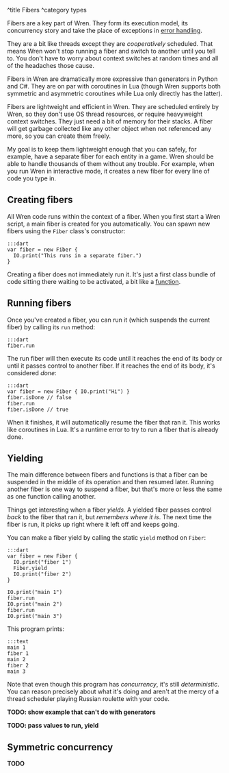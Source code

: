 ^title Fibers
^category types

Fibers are a key part of Wren. They form its execution model, its concurrency story and take the place of exceptions in [error handling](error-handling.html).

They are a bit like threads except they are *cooperatively* scheduled. That means Wren won't stop running a fiber and switch to another until you tell to. You don't have to worry about context switches at random times and all of the headaches those cause.

Fibers in Wren are dramatically more expressive than generators in Python and C#. They are on par with coroutines in Lua (though Wren supports both symmetric and asymmetric coroutines while Lua only directly has the latter).

Fibers are lightweight and efficient in Wren. They are scheduled entirely by Wren, so they don't use OS thread resources, or require heavyweight context switches. They just need a bit of memory for their stacks. A fiber will get garbage collected like any other object when not referenced any more, so you can create them freely.

My goal is to keep them lightweight enough that you can safely, for example, have a separate fiber for each entity in a game. Wren should be able to handle thousands of them without any trouble. For example, when you run Wren in interactive mode, it creates a new fiber for every line of code you type in.

## Creating fibers

All Wren code runs within the context of a fiber. When you first start a Wren script, a main fiber is created for you automatically. You can spawn new fibers using the `Fiber` class's constructor:

    :::dart
    var fiber = new Fiber {
      IO.print("This runs in a separate fiber.")
    }

Creating a fiber does not immediately run it. It's just a first class bundle of code sitting there waiting to be activated, a bit like a [function](functions.html).

## Running fibers

Once you've created a fiber, you can run it (which suspends the current fiber) by calling its `run` method:

    :::dart
    fiber.run

The run fiber will then execute its code until it reaches the end of its body or until it passes control to another fiber. If it reaches the end of its body, it's considered *done*:

    :::dart
    var fiber = new Fiber { IO.print("Hi") }
    fiber.isDone // false
    fiber.run
    fiber.isDone // true

When it finishes, it will automatically resume the fiber that ran it. This works like coroutines in Lua. It's a runtime error to try to run a fiber that is already done.

## Yielding

The main difference between fibers and functions is that a fiber can be suspended in the middle of its operation and then resumed later. Running another fiber is one way to suspend a fiber, but that's more or less the same as one function calling another.

Things get interesting when a fiber *yields*. A yielded fiber passes control *back* to the fiber that ran it, but *remembers where it is*. The next time the fiber is run, it picks up right where it left off and keeps going.

You can make a fiber yield by calling the static `yield` method on `Fiber`:

    :::dart
    var fiber = new Fiber {
      IO.print("fiber 1")
      Fiber.yield
      IO.print("fiber 2")
    }

    IO.print("main 1")
    fiber.run
    IO.print("main 2")
    fiber.run
    IO.print("main 3")

This program prints:

    :::text
    main 1
    fiber 1
    main 2
    fiber 2
    main 3

Note that even though this program has *concurrency*, it's still *deterministic*. You can reason precisely about what it's doing and aren't at the mercy of a thread scheduler playing Russian roulette with your code.

**TODO: show example that can't do with generators**

**TODO: pass values to run, yield**

## Symmetric concurrency

**TODO**
